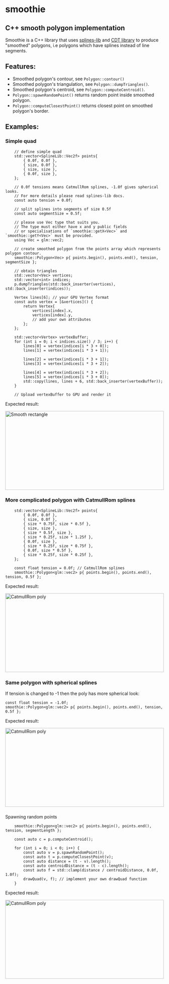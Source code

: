 # smoothie

## C++ smooth polygon implementation

Smoothie is a C++ library that uses [splines-lib](https://github.com/andrewwillmott/splines-lib) 
and [CDT library](https://github.com/artem-ogre/CDT) to produce "smoothed" polygons,
i.e polygons which have splines instead of line segments.

## Features:
* Smoothed polygon's contour, see `Polygon::contour()`
* Smoothed polygon's triangulation, see `Polygon::dumpTriangles()`.
* Smoothed polygon's centroid, see `Polygon::computeCentroid()`.
* `Polygon::spawnRandomPoint()` returns random point inside smoothed polygon.
* `Polygon::computeClosestPoint()` returns closest point on smoothed polygon's border.

## Examples:

### Simple quad
```
    // define simple quad
    std::vector<SplineLib::Vec2f> points{
        { 0.0f, 0.0f },
        { size, 0.0f },
        { size, size },
        { 0.0f, size },
    };

    // 0.0f tensions means CatmullRom splines, -1.0f gives spherical looks.
    // For more details please read splines-lib docs.
    const auto tension = 0.0f;

    // split splines into segments of size 0.5f
    const auto segmentSize = 0.5f;
    
    // please use Vec type that suits you.
    // The type must either have x and y public fields
    // or specialisations of `smoothie::getX<Vec>` and `smoothie::getY<Vec>` must be provided.
    using Vec = glm::vec2; 

    // create smoothed polygon from the points array which represents polygon contour. 
    smoothie::Polygon<Vec> p{ points.begin(), points.end(), tension, segmentSize };

    // obtain triangles
    std::vector<Vec> vertices;
    std::vector<int> indices;
    p.dumpTriangles(std::back_inserter(vertices), std::back_inserter(indices));

    Vertex lines[6]; // your GPU Vertex format
    const auto vertex = [&vertices]() {
        return Vertex{
            vertices[index].x,
            vertices[index].y,
            // add your own attributes
        };
    };

    std::vector<Vertex> vertexBuffer;
    for (int i = 0; i < indices.size() / 3; i++) {
        lines[0] = vertex(indices[i * 3 + 0]);
        lines[1] = vertex(indices[i * 3 + 1]);

        lines[2] = vertex(indices[i * 3 + 1]);
        lines[3] = vertex(indices[i * 3 + 2]);

        lines[4] = vertex(indices[i * 3 + 2]);
        lines[5] = vertex(indices[i * 3 + 0]);
        std::copy(lines, lines + 6, std::back_inserter(vertexBuffer));
    }

    // Upload vertexBuffer to GPU and render it
```

Expected result:

<img src="./docs/images/SmoothRectangle.png" alt="Smooth rectangle" style='height: 100%; width: 100%; max-height: 250px; object-fit: contain'/>

### More complicated polygon with CatmullRom splines
```
    std::vector<SplineLib::Vec2f> points{
        { 0.0f, 0.0f },
        { size, 0.0f },
        { size * 0.75f, size * 0.5f },
        { size, size },
        { size * 0.5f, size },
        { size * 0.25f, size * 1.25f },
        { 0.0f, size },
        { size * 0.25f, size * 0.75f },
        { 0.0f, size * 0.5f },
        { size * 0.25f, size * 0.25f },
    };

    const float tension = 0.0f; // CatmullRom splines
    smoothie::Polygon<glm::vec2> p{ points.begin(), points.end(), tension, 0.5f };
```

Expected result:

<img src="./docs/images/SmoothedCatmullRomPoly.png" alt="CatmullRom poly" style='height: 100%; width: 100%; max-height: 250px; object-fit: contain'/>

### Same polygon with spherical splines
If tension is changed to -1 then the poly has more spherical look:
```
const float tension = -1.0f;
smoothie::Polygon<glm::vec2> p{ points.begin(), points.end(), tension, 0.5f };
```

Expected result:

<img src="./docs/images/SmoothedSphericalPoly.png" alt="CatmullRom poly" style='height: 100%; width: 100%; max-height: 250px; object-fit: contain'/>

###
 Spawning random points
```
    smoothie::Polygon<glm::vec2> p{ points.begin(), points.end(), tension, segmentLength };

    const auto c = p.computeCentroid();

    for (int i = 0; i < 0; i++) {
        const auto v = p.spawnRandomPoint();
        const auto t = p.computeClosestPoint(v);
        const auto distance = (t - v).length();
        const auto centroidDistance = (t - c).length();
        const auto f = std::clamp(distance / centroidDistance, 0.0f, 1.0f);
        drawQuad(v, f); // implement your own drawQuad function
    }
```

Expected result:

<img src="./docs/images/SmoothedCatmullRomPolyWithRandomPoints.png" alt="CatmullRom poly" style='height: 100%; width: 100%; max-height: 250px; object-fit: contain'/>
